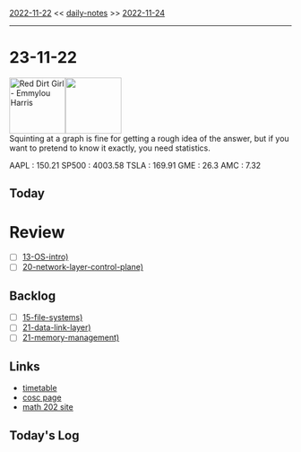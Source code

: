 [2022-11-22](daily_notes/2022-11-22) << [daily-notes](notes/daily-notes.md) >> [2022-11-24](daily_notes/2022-11-24)

---
# 23-11-22
<a href='spotify:album:5C7B6Wi35TyMOQVtt2eRAV'><img src='https://i.scdn.co/image/ab67616d0000b273222d57398c11c1bc0cd6c5ee' alt='Red Dirt Girl - Emmylou Harris' height=100></a><img src='https://imgs.xkcd.com/comics/change_in_slope.png' height=100>
<br>Squinting at a graph is fine for getting a rough idea of the answer, but if you want to pretend to know it exactly, you need statistics.

AAPL : 150.21 
SP500 : 4003.58 
TSLA : 169.91
GME : 26.3
AMC : 7.32

## Today



# Review
- [ ] [13-OS-intro)](notes/13-OS-intro.md)
- [ ] [20-network-layer-control-plane)](notes/20-network-layer-control-plane.md)

## Backlog
- [ ] [15-file-systems)](notes/15-file-systems.md)
- [ ] [21-data-link-layer)](notes/21-data-link-layer.md)
- [ ] [21-memory-management)](notes/21-memory-management.md)

## Links
- [timetable](https://i.imgur.com/9ghbvAG.png)
- [cosc page](https://cosc203.cspages.otago.ac.nz)
- [math 202 site](https://www.maths.otago.ac.nz/?resOLAF)

## Today's Log